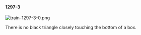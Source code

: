 #### 1297-3
![train-1297-3-0.png](https://github.com/lil-lab/nlvr/raw/master/nlvr/train/images/6/train-1297-3-0.png "train-1297-3-0.png")

There is no black triangle closely touching the bottom of a box.